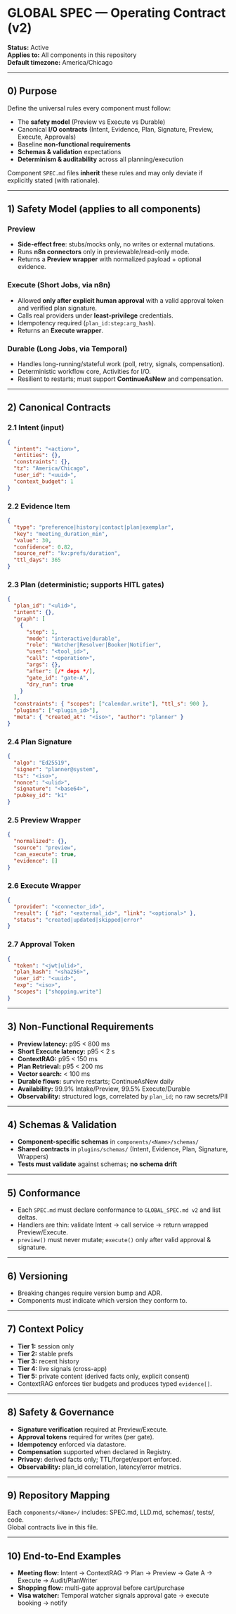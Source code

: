 # GLOBAL SPEC — Operating Contract (v2)

**Status:** Active  
**Applies to:** All components in this repository  
**Default timezone:** America/Chicago

---

## 0) Purpose
Define the universal rules every component must follow:
- The **safety model** (Preview vs Execute vs Durable)  
- Canonical **I/O contracts** (Intent, Evidence, Plan, Signature, Preview, Execute, Approvals)  
- Baseline **non-functional requirements**  
- **Schemas & validation** expectations  
- **Determinism & auditability** across all planning/execution  

Component `SPEC.md` files **inherit** these rules and may only deviate if explicitly stated (with rationale).

---

## 1) Safety Model (applies to all components)

### Preview
- **Side-effect free**: stubs/mocks only, no writes or external mutations.  
- Runs **n8n connectors** only in previewable/read-only mode.  
- Returns a **Preview wrapper** with normalized payload + optional evidence.  

### Execute (Short Jobs, via n8n)
- Allowed **only after explicit human approval** with a valid approval token and verified plan signature.  
- Calls real providers under **least-privilege** credentials.  
- Idempotency required (`plan_id:step:arg_hash`).  
- Returns an **Execute wrapper**.  

### Durable (Long Jobs, via Temporal)
- Handles long-running/stateful work (poll, retry, signals, compensation).  
- Deterministic workflow core, Activities for I/O.  
- Resilient to restarts; must support **ContinueAsNew** and compensation.  

---

## 2) Canonical Contracts

### 2.1 Intent (input)
~~~json
{
  "intent": "<action>",
  "entities": {},
  "constraints": {},
  "tz": "America/Chicago",
  "user_id": "<uuid>",
  "context_budget": 1
}
~~~

### 2.2 Evidence Item
~~~json
{
  "type": "preference|history|contact|plan|exemplar",
  "key": "meeting_duration_min",
  "value": 30,
  "confidence": 0.82,
  "source_ref": "kv:prefs/duration",
  "ttl_days": 365
}
~~~

### 2.3 Plan (deterministic; supports HITL gates)
~~~json
{
  "plan_id": "<ulid>",
  "intent": {},
  "graph": [
    {
      "step": 1,
      "mode": "interactive|durable",
      "role": "Watcher|Resolver|Booker|Notifier",
      "uses": "<tool_id>",
      "call": "<operation>",
      "args": {},
      "after": [/* deps */],
      "gate_id": "gate-A",
      "dry_run": true
    }
  ],
  "constraints": { "scopes": ["calendar.write"], "ttl_s": 900 },
  "plugins": ["<plugin_id>"],
  "meta": { "created_at": "<iso>", "author": "planner" }
}
~~~

### 2.4 Plan Signature
~~~json
{
  "algo": "Ed25519",
  "signer": "planner@system",
  "ts": "<iso>",
  "nonce": "<ulid>",
  "signature": "<base64>",
  "pubkey_id": "k1"
}
~~~

### 2.5 Preview Wrapper
~~~json
{
  "normalized": {},
  "source": "preview",
  "can_execute": true,
  "evidence": []
}
~~~

### 2.6 Execute Wrapper
~~~json
{
  "provider": "<connector_id>",
  "result": { "id": "<external_id>", "link": "<optional>" },
  "status": "created|updated|skipped|error"
}
~~~

### 2.7 Approval Token
~~~json
{
  "token": "<jwt|ulid>",
  "plan_hash": "<sha256>",
  "user_id": "<uuid>",
  "exp": "<iso>",
  "scopes": ["shopping.write"]
}
~~~

---

## 3) Non-Functional Requirements
- **Preview latency:** p95 < 800 ms  
- **Short Execute latency:** p95 < 2 s  
- **ContextRAG:** p95 < 150 ms  
- **Plan Retrieval:** p95 < 200 ms  
- **Vector search:** < 100 ms  
- **Durable flows:** survive restarts; ContinueAsNew daily  
- **Availability:** 99.9% Intake/Preview, 99.5% Execute/Durable  
- **Observability:** structured logs, correlated by `plan_id`; no raw secrets/PII  

---

## 4) Schemas & Validation
- **Component-specific schemas** in `components/<Name>/schemas/`  
- **Shared contracts** in `plugins/schemas/` (Intent, Evidence, Plan, Signature, Wrappers)  
- **Tests must validate** against schemas; **no schema drift**  

---

## 5) Conformance
- Each `SPEC.md` must declare conformance to `GLOBAL_SPEC.md v2` and list deltas.  
- Handlers are thin: validate Intent → call service → return wrapped Preview/Execute.  
- `preview()` must never mutate; `execute()` only after valid approval & signature.  

---

## 6) Versioning
- Breaking changes require version bump and ADR.  
- Components must indicate which version they conform to.  

---

## 7) Context Policy
- **Tier 1:** session only  
- **Tier 2:** stable prefs  
- **Tier 3:** recent history  
- **Tier 4:** live signals (cross-app)  
- **Tier 5:** private content (derived facts only, explicit consent)  
- ContextRAG enforces tier budgets and produces typed `evidence[]`.  

---

## 8) Safety & Governance
- **Signature verification** required at Preview/Execute.  
- **Approval tokens** required for writes (per gate).  
- **Idempotency** enforced via datastore.  
- **Compensation** supported when declared in Registry.  
- **Privacy:** derived facts only; TTL/forget/export enforced.  
- **Observability:** plan_id correlation, latency/error metrics.  

---

## 9) Repository Mapping
Each `components/<Name>/` includes: SPEC.md, LLD.md, schemas/, tests/, code.  
Global contracts live in this file.  

---

## 10) End-to-End Examples
- **Meeting flow:** Intent → ContextRAG → Plan → Preview → Gate A → Execute → Audit/PlanWriter  
- **Shopping flow:** multi-gate approval before cart/purchase  
- **Visa watcher:** Temporal watcher signals approval gate → execute booking → notify  

